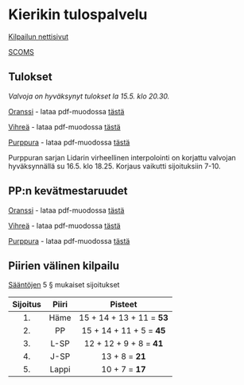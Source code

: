 # Kierikin tulospalvelu

[Kilpailun nettisivut](https://pohjanmaa.partio.fi/nyt/kierikki/)

[SCOMS](https://havu.scoms.fi/events/kierikki-2022/kartta)

## Tulokset

*Valvoja on hyväksynyt tulokset la 15.5. klo 20.30.*

[Oranssi](./oranssi.html) - lataa pdf-muodossa [tästä](./oranssi.pdf)

[Vihreä](./vihrea.html) - lataa pdf-muodossa [tästä](./vihrea.pdf)

[Purppura](./purppura.html) - lataa pdf-muodossa [tästä](./purppura.pdf)

Purppuran sarjan Lidarin virheellinen interpolointi on korjattu valvojan hyväksynnällä su 16.5. klo 18.25. Korjaus vaikutti sijoituksiin 7-10.

## PP:n kevätmestaruudet

[Oranssi](./pp-oranssi.html) - lataa pdf-muodossa [tästä](./pp-oranssi.pdf)

[Vihreä](./pp-vihrea.html) - lataa pdf-muodossa [tästä](./pp-vihrea.pdf)

[Purppura](./pp-purppura.html) - lataa pdf-muodossa [tästä](./pp-purppura.pdf)
## Piirien välinen kilpailu

[Sääntöjen](https://www.partio.fi/wp-content/uploads/2018/12/PT_kisas%C3%A4%C3%A4nn%C3%B6t_2018-3.pdf) 5 § mukaiset sijoitukset

|Sijoitus|Piiri|Pisteet|
|:---:|:---:|:---:|
|1.|Häme|15 + 14 + 13 + 11 = **53**|
|2.|PP|15 + 14 + 11 + 5 = **45**|
|3.|L-SP|12 + 12 + 9 + 8 = **41**|
|4.|J-SP|13 + 8 = **21**|
|5.|Lappi|10 + 7 = **17**|



